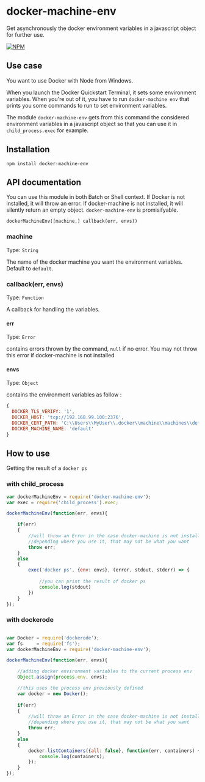 # docker-machine-env

Get asynchronously the docker environment variables in a javascript object for further use.

[![NPM](https://nodei.co/npm/docker-machine-env.png)](https://nodei.co/npm/docker-machine-env/)

## Use case

You want to use Docker with Node from Windows.

When you launch the Docker Quickstart Terminal, it sets some environment variables. When you're out of it, you have to run 
`docker-machine env`
that prints you some commands to run to set environment variables.

The module `docker-machine-env` gets from this command the considered environment variables in a javascript object so that you can use it in `child_process.exec` for example.

## Installation
`npm install docker-machine-env`

## API documentation
You can use this module in both Batch or Shell context. If Docker is not installed, it will throw an error. If docker-machine is not installed, it will silently return an empty object. `docker-machine-env` is promisifyable.

`dockerMachineEnv([machine,] callback(err, envs))`

### machine

Type: `String`

The name of the docker machine you want the environment variables. Default to `default`.

### callback(err, envs)

Type: `Function`

A callback for handling the variables. 

#### err

Type: `Error`

contains errors thrown by the command, `null` if no error. You may not throw this error if docker-machine is not installed

#### envs

Type: `Object`

contains the environment variables as follow :

```javascript
{
  DOCKER_TLS_VERIFY: '1',
  DOCKER_HOST: 'tcp://192.168.99.100:2376',
  DOCKER_CERT_PATH: 'C:\\Users\\MyUser\\.docker\\machine\\machines\\default',
  DOCKER_MACHINE_NAME: 'default' 
}
```


## How to use

Getting the result of a `docker ps`

### with child_process

```javascript
var dockerMachineEnv = require('docker-machine-env');
var exec = require('child_process').exec;

dockerMachineEnv(function(err, envs){

	if(err)
	{
		//will throw an Error in the case docker-machine is not installed. 
		//depending where you use it, that may not be what you want
		throw err;
	}
	else
	{
		exec('docker ps', {env: envs}, (error, stdout, stderr) => {
		
			//you can print the result of docker ps
			console.log(stdout)
		})
	}
});
```

### with dockerode

```javascript

var Docker = require('dockerode');
var fs     = require('fs');
var dockerMachineEnv = require('docker-machine-env');

dockerMachineEnv(function(err, envs){

	//adding docker environment variables to the current process env
    Object.assign(process.env, envs);

	//this uses the process env previously defined
	var docker = new Docker(); 
	
	if(err)
	{
		//will throw an Error in the case docker-machine is not installed. 
		//depending where you use it, that may not be what you want
		throw err;
	}
	else
	{
		docker.listContainers({all: false}, function(err, containers) {
            console.log(containers);
        });
	}
});

```

